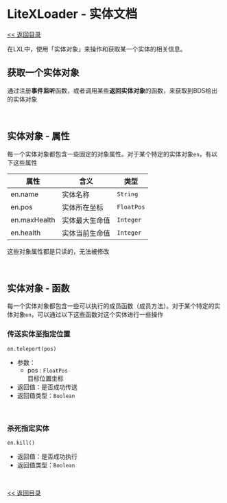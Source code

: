 # LiteXLoader - 实体文档

[<< 返回目录](README.md)

在LXL中，使用「实体对象」来操作和获取某一个实体的相关信息。

## 获取一个实体对象

通过注册**事件监听**函数，或者调用某些**返回实体对象**的函数，来获取到BDS给出的实体对象  

<br>


## 实体对象 - 属性

每一个实体对象都包含一些固定的对象属性。对于某个特定的实体对象`en`，有以下这些属性

| 属性         | 含义           | 类型       |
| ------------ | -------------- | ---------- |
| en.name      | 实体名称       | `String`   |
| en.pos       | 实体所在坐标   | `FloatPos` |
| en.maxHealth | 实体最大生命值 | `Integer`  |
| en.health    | 实体当前生命值 | `Integer`  |

这些对象属性都是只读的，无法被修改

<br>

## 实体对象 - 函数

每一个实体对象都包含一些可以执行的成员函数（成员方法）。对于某个特定的实体对象`en`，可以通过以下这些函数对这个实体进行一些操作

### 传送实体至指定位置  
`en.teleport(pos)`
- 参数：
    - pos : `FloatPos`  
      目标位置坐标
- 返回值：是否成功传送
- 返回值类型：`Boolean`

<br>

### 杀死指定实体  
`en.kill()`

- 返回值：是否成功执行
- 返回值类型：`Boolean`

<br>

[<< 返回目录](README.md)